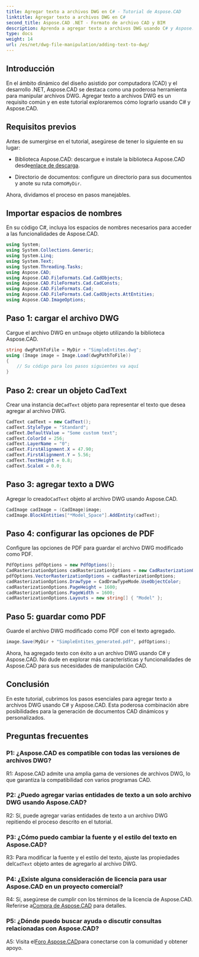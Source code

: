 ```yaml
---
title: Agregar texto a archivos DWG en C# - Tutorial de Aspose.CAD
linktitle: Agregar texto a archivos DWG en C#
second_title: Aspose.CAD .NET - Formato de archivo CAD y BIM
description: Aprenda a agregar texto a archivos DWG usando C# y Aspose.CAD. Siga este tutorial paso a paso para una integración perfecta. Explore la documentación de Aspose.CAD para obtener una guía completa.
type: docs
weight: 14
url: /es/net/dwg-file-manipulation/adding-text-to-dwg/
---
```

## Introducción

En el ámbito dinámico del diseño asistido por computadora (CAD) y el desarrollo .NET, Aspose.CAD se destaca como una poderosa herramienta para manipular archivos DWG. Agregar texto a archivos DWG es un requisito común y en este tutorial exploraremos cómo lograrlo usando C# y Aspose.CAD.

## Requisitos previos

Antes de sumergirse en el tutorial, asegúrese de tener lo siguiente en su lugar:

-  Biblioteca Aspose.CAD: descargue e instale la biblioteca Aspose.CAD desde[enlace de descarga](https://releases.aspose.com/cad/net/).

-  Directorio de documentos: configure un directorio para sus documentos y anote su ruta como`MyDir`.

Ahora, dividamos el proceso en pasos manejables.

## Importar espacios de nombres

En su código C#, incluya los espacios de nombres necesarios para acceder a las funcionalidades de Aspose.CAD.

```csharp
using System;
using System.Collections.Generic;
using System.Linq;
using System.Text;
using System.Threading.Tasks;
using Aspose.CAD;
using Aspose.CAD.FileFormats.Cad.CadObjects;
using Aspose.CAD.FileFormats.Cad.CadConsts;
using Aspose.CAD.FileFormats.Cad;
using Aspose.CAD.FileFormats.Cad.CadObjects.AttEntities;
using Aspose.CAD.ImageOptions;
```

## Paso 1: cargar el archivo DWG

 Cargue el archivo DWG en un`Image` objeto utilizando la biblioteca Aspose.CAD.

```csharp
string dwgPathToFile = MyDir + "SimpleEntites.dwg";
using (Image image = Image.Load(dwgPathToFile))
{
    // Su código para los pasos siguientes va aquí
}
```

## Paso 2: crear un objeto CadText

 Crear una instancia de`CadText` objeto para representar el texto que desea agregar al archivo DWG.

```csharp
CadText cadText = new CadText();
cadText.StyleType = "Standard";
cadText.DefaultValue = "Some custom text";
cadText.ColorId = 256;
cadText.LayerName = "0";
cadText.FirstAlignment.X = 47.90;
cadText.FirstAlignment.Y = 5.56;
cadText.TextHeight = 0.8;
cadText.ScaleX = 0.0;
```

## Paso 3: agregar texto a DWG

 Agregar lo creado`CadText` objeto al archivo DWG usando Aspose.CAD.

```csharp
CadImage cadImage = (CadImage)image;
cadImage.BlockEntities["*Model_Space"].AddEntity(cadText);
```

## Paso 4: configurar las opciones de PDF

Configure las opciones de PDF para guardar el archivo DWG modificado como PDF.

```csharp
PdfOptions pdfOptions = new PdfOptions();
CadRasterizationOptions cadRasterizationOptions = new CadRasterizationOptions();
pdfOptions.VectorRasterizationOptions = cadRasterizationOptions;
cadRasterizationOptions.DrawType = CadDrawTypeMode.UseObjectColor;
cadRasterizationOptions.PageHeight = 1600;
cadRasterizationOptions.PageWidth = 1600;
cadRasterizationOptions.Layouts = new string[] { "Model" };
```

## Paso 5: guardar como PDF

Guarde el archivo DWG modificado como PDF con el texto agregado.

```csharp
image.Save(MyDir + "SimpleEntites_generated.pdf", pdfOptions);
```

Ahora, ha agregado texto con éxito a un archivo DWG usando C# y Aspose.CAD. No dude en explorar más características y funcionalidades de Aspose.CAD para sus necesidades de manipulación CAD.

## Conclusión

En este tutorial, cubrimos los pasos esenciales para agregar texto a archivos DWG usando C# y Aspose.CAD. Esta poderosa combinación abre posibilidades para la generación de documentos CAD dinámicos y personalizados.

## Preguntas frecuentes

### P1: ¿Aspose.CAD es compatible con todas las versiones de archivos DWG?

R1: Aspose.CAD admite una amplia gama de versiones de archivos DWG, lo que garantiza la compatibilidad con varios programas CAD.

### P2: ¿Puedo agregar varias entidades de texto a un solo archivo DWG usando Aspose.CAD?

R2: Sí, puede agregar varias entidades de texto a un archivo DWG repitiendo el proceso descrito en el tutorial.

### P3: ¿Cómo puedo cambiar la fuente y el estilo del texto en Aspose.CAD?

 R3: Para modificar la fuente y el estilo del texto, ajuste las propiedades del`CadText` objeto antes de agregarlo al archivo DWG.

### P4: ¿Existe alguna consideración de licencia para usar Aspose.CAD en un proyecto comercial?

 R4: Sí, asegúrese de cumplir con los términos de la licencia de Aspose.CAD. Referirse a[Compra de Aspose.CAD](https://purchase.aspose.com/buy) para detalles.

### P5: ¿Dónde puedo buscar ayuda o discutir consultas relacionadas con Aspose.CAD?

 A5: Visita el[Foro Aspose.CAD](https://forum.aspose.com/c/cad/19)para conectarse con la comunidad y obtener apoyo.